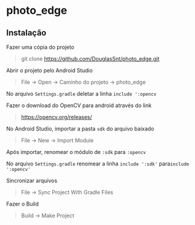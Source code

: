 # photo_edge

## Instalação

Fazer uma cópia do projeto

 > git clone https://github.com/DouglasSnt/photo_edge.git

Abrir o projeto pelo Android Studio

> File -> Open -> Caminho do projeto -> photo_edge

No arquivo `Settings.gradle` deletar a linha `include ':opencv`

Fazer o download do OpenCV para android através do link

> https://opencv.org/releases/

No Android Studio, importar a pasta `sdk` do arquivo baixado

> File -> New -> Import Module

Após importar, renomear o módulo de `:sdk` para `:opencv`

No arquivo `Settings.gradle` renomear a linha `include ':sdk'` para`include ':opencv'`

Sincronizar arquivos

> File -> Sync Project With Gradle Files

Fazer o Build

> Build -> Make Project
